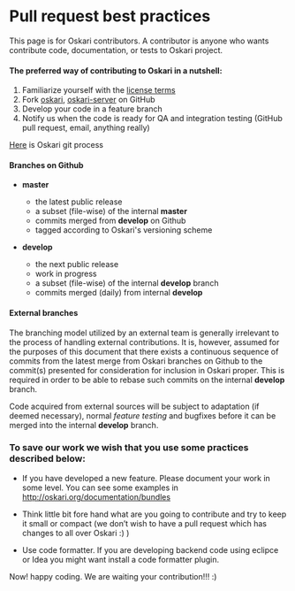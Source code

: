 # Pull request best practices


This page is for Oskari contributors. A contributor is anyone who wants contribute code, documentation, or tests to Oskari project.



#### The preferred way of contributing to Oskari in a nutshell:

1. Familiarize yourself with the [license terms](/documentation/development/license)
2. Fork [oskari](https://github.com/nls-oskari/oskari), [oskari-server](https://github.com/nls-oskari/oskari-server) on GitHub 
3. Develop your code in a feature branch 
4. Notify us when the code is ready for QA and integration testing (GitHub pull request, email, anything really) 

[Here](/documentation/development/oskari_git_process) is Oskari git process


#### Branches on Github

* **master**
    * the latest public release
    * a subset (file-wise) of the internal **master**
    * commits merged from **develop** on Github
    * tagged according to Oskari's versioning scheme

* **develop**
    * the next public release
    * work in progress
    * a subset (file-wise) of the internal **develop** branch
    * commits merged (daily) from internal **develop**

#### External branches

The branching model utilized by an external team is generally irrelevant to the process of handling external contributions. It is, however, assumed for the purposes of this document that there exists a continuous sequence of commits from the latest merge from Oskari branches on Github to the commit(s) presented for consideration for inclusion in Oskari proper. This is required in order to be able to rebase such commits on the internal **develop** branch.

Code acquired from external sources will be subject to adaptation (if deemed necessary), normal *feature testing* and bugfixes before it can be merged into the internal **develop** branch.


### To save our work we wish that you use some practices described below:

* If you have developed a new feature. Please document your work in some level. You can see some examples in http://oskari.org/documentation/bundles

* Think little bit fore hand what are you going to contribute and try to keep it small or compact (we don’t wish to have a pull request which has changes to all over Oskari  :)  )

* Use code formatter. If you are developing backend code using eclipce or Idea you might want install a code formatter plugin.



Now!  happy coding. We are waiting your contribution!!!  :)
	



